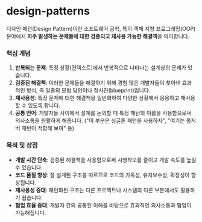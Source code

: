# design-patterns

디자인 패턴(Design Pattern)이란 소프트웨어 공학, 특히 객체 지향 프로그래밍(OOP) 분야에서 **자주 발생하는 문제들에 대한 검증되고 재사용 가능한 해결책**을 의미합니다.

### 핵심 개념

1. **반복되는 문제**: 특정 상황(컨텍스트)에서 반복적으로 나타나는 설계상의 문제가 있습니다.
2. **검증된 해결책**: 이러한 문제들을 해결하기 위해 경험 많은 개발자들이 찾아낸 효과적인 방식, 즉 일종의 모법 답안이나 청사진(blueprint)입니다.
3. **재사용성**: 특정 문제에 대한 해결책을 일반화하여 다양한 상황에서 응용하고 재사용할 수 있도록 합니다.
4. **공통 언어**: 개발자들 사이에서 설계를 논의할 때 특정 패턴의 이름을 사용함으로써 의사소통을 원활하게 해줍니다. ("이 부분은 싱글톤 패턴을 사용하자", "여기는 옵저버 패턴이 적합해 보여" 등)

### 목적 및 장점

- **개발 시간 단축**: 검증된 해결책을 사용함으로써 시행착오를 줄이고 개발 속도를 높일 수 있습니다.
- **코드 품질 향상**: 잘 설계된 구조를 따르므로 코드의 가독성, 유지보수성, 확장성이 향상됩니다.
- **재사용성 증대**: 패턴화된 구조는 다른 프로젝트나 시스템의 다른 부분에서도 활용하기 쉽습니다.
- **협업 효율 증대**: 개발자 간의 공통된 이해를 바탕으로 효과적인 의사소통과 협업이 가능해집니다.
